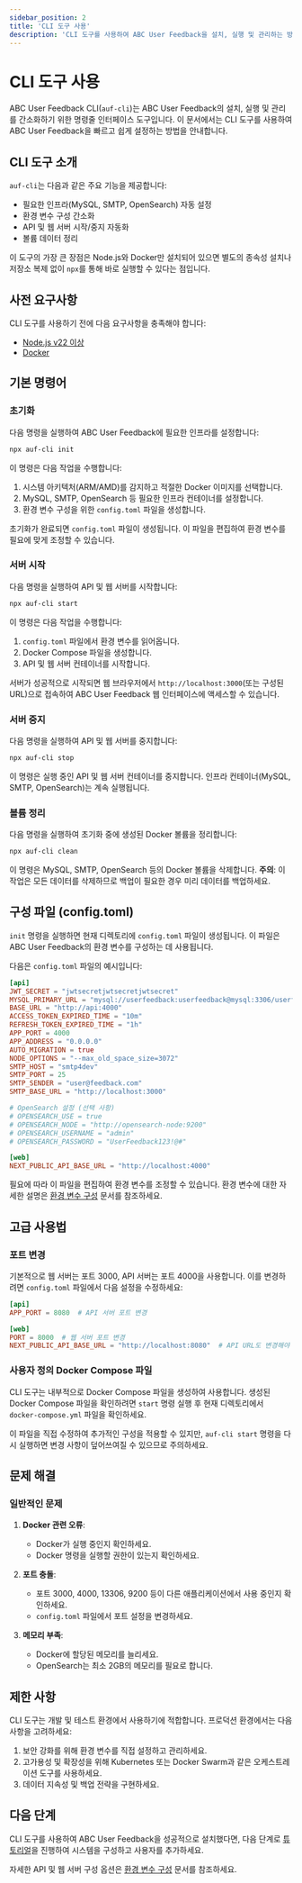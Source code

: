 ```yaml
---
sidebar_position: 2
title: 'CLI 도구 사용'
description: 'CLI 도구를 사용하여 ABC User Feedback을 설치, 실행 및 관리하는 방법을 안내합니다.'
---
```


# CLI 도구 사용

ABC User Feedback CLI(`auf-cli`)는 ABC User Feedback의 설치, 실행 및 관리를 간소화하기 위한 명령줄 인터페이스 도구입니다. 이 문서에서는 CLI 도구를 사용하여 ABC User Feedback을 빠르고 쉽게 설정하는 방법을 안내합니다.

## CLI 도구 소개

`auf-cli`는 다음과 같은 주요 기능을 제공합니다:

- 필요한 인프라(MySQL, SMTP, OpenSearch) 자동 설정
- 환경 변수 구성 간소화
- API 및 웹 서버 시작/중지 자동화
- 볼륨 데이터 정리

이 도구의 가장 큰 장점은 Node.js와 Docker만 설치되어 있으면 별도의 종속성 설치나 저장소 복제 없이 `npx`를 통해 바로 실행할 수 있다는 점입니다.

## 사전 요구사항

CLI 도구를 사용하기 전에 다음 요구사항을 충족해야 합니다:

- [Node.js v22 이상](https://nodejs.org/en/download/)
- [Docker](https://docs.docker.com/desktop/)

## 기본 명령어

### 초기화

다음 명령을 실행하여 ABC User Feedback에 필요한 인프라를 설정합니다:

```bash
npx auf-cli init
```

이 명령은 다음 작업을 수행합니다:

1. 시스템 아키텍처(ARM/AMD)를 감지하고 적절한 Docker 이미지를 선택합니다.
2. MySQL, SMTP, OpenSearch 등 필요한 인프라 컨테이너를 설정합니다.
3. 환경 변수 구성을 위한 `config.toml` 파일을 생성합니다.

초기화가 완료되면 `config.toml` 파일이 생성됩니다. 이 파일을 편집하여 환경 변수를 필요에 맞게 조정할 수 있습니다.

### 서버 시작

다음 명령을 실행하여 API 및 웹 서버를 시작합니다:

```bash
npx auf-cli start
```

이 명령은 다음 작업을 수행합니다:

1. `config.toml` 파일에서 환경 변수를 읽어옵니다.
2. Docker Compose 파일을 생성합니다.
3. API 및 웹 서버 컨테이너를 시작합니다.

서버가 성공적으로 시작되면 웹 브라우저에서 `http://localhost:3000`(또는 구성된 URL)으로 접속하여 ABC User Feedback 웹 인터페이스에 액세스할 수 있습니다.

### 서버 중지

다음 명령을 실행하여 API 및 웹 서버를 중지합니다:

```bash
npx auf-cli stop
```

이 명령은 실행 중인 API 및 웹 서버 컨테이너를 중지합니다. 인프라 컨테이너(MySQL, SMTP, OpenSearch)는 계속 실행됩니다.

### 볼륨 정리

다음 명령을 실행하여 초기화 중에 생성된 Docker 볼륨을 정리합니다:

```bash
npx auf-cli clean
```

이 명령은 MySQL, SMTP, OpenSearch 등의 Docker 볼륨을 삭제합니다. **주의**: 이 작업은 모든 데이터를 삭제하므로 백업이 필요한 경우 미리 데이터를 백업하세요.

## 구성 파일 (config.toml)

`init` 명령을 실행하면 현재 디렉토리에 `config.toml` 파일이 생성됩니다. 이 파일은 ABC User Feedback의 환경 변수를 구성하는 데 사용됩니다.

다음은 `config.toml` 파일의 예시입니다:

```toml
[api]
JWT_SECRET = "jwtsecretjwtsecretjwtsecret"
MYSQL_PRIMARY_URL = "mysql://userfeedback:userfeedback@mysql:3306/userfeedback"
BASE_URL = "http://api:4000"
ACCESS_TOKEN_EXPIRED_TIME = "10m"
REFRESH_TOKEN_EXPIRED_TIME = "1h"
APP_PORT = 4000
APP_ADDRESS = "0.0.0.0"
AUTO_MIGRATION = true
NODE_OPTIONS = "--max_old_space_size=3072"
SMTP_HOST = "smtp4dev"
SMTP_PORT = 25
SMTP_SENDER = "user@feedback.com"
SMTP_BASE_URL = "http://localhost:3000"

# OpenSearch 설정 (선택 사항)
# OPENSEARCH_USE = true
# OPENSEARCH_NODE = "http://opensearch-node:9200"
# OPENSEARCH_USERNAME = "admin"
# OPENSEARCH_PASSWORD = "UserFeedback123!@#"

[web]
NEXT_PUBLIC_API_BASE_URL = "http://localhost:4000"
```

필요에 따라 이 파일을 편집하여 환경 변수를 조정할 수 있습니다. 환경 변수에 대한 자세한 설명은 [환경 변수 구성](./04-configuration.md) 문서를 참조하세요.

## 고급 사용법

### 포트 변경

기본적으로 웹 서버는 포트 3000, API 서버는 포트 4000을 사용합니다. 이를 변경하려면 `config.toml` 파일에서 다음 설정을 수정하세요:

```toml
[api]
APP_PORT = 8080  # API 서버 포트 변경

[web]
PORT = 8000  # 웹 서버 포트 변경
NEXT_PUBLIC_API_BASE_URL = "http://localhost:8080"  # API URL도 변경해야 함
```

### 사용자 정의 Docker Compose 파일

CLI 도구는 내부적으로 Docker Compose 파일을 생성하여 사용합니다. 생성된 Docker Compose 파일을 확인하려면 `start` 명령 실행 후 현재 디렉토리에서 `docker-compose.yml` 파일을 확인하세요.

이 파일을 직접 수정하여 추가적인 구성을 적용할 수 있지만, `auf-cli start` 명령을 다시 실행하면 변경 사항이 덮어쓰여질 수 있으므로 주의하세요.

## 문제 해결

### 일반적인 문제

1. **Docker 관련 오류**:

   - Docker가 실행 중인지 확인하세요.
   - Docker 명령을 실행할 권한이 있는지 확인하세요.

2. **포트 충돌**:

   - 포트 3000, 4000, 13306, 9200 등이 다른 애플리케이션에서 사용 중인지 확인하세요.
   - `config.toml` 파일에서 포트 설정을 변경하세요.

3. **메모리 부족**:
   - Docker에 할당된 메모리를 늘리세요.
   - OpenSearch는 최소 2GB의 메모리를 필요로 합니다.

## 제한 사항

CLI 도구는 개발 및 테스트 환경에서 사용하기에 적합합니다. 프로덕션 환경에서는 다음 사항을 고려하세요:

1. 보안 강화를 위해 환경 변수를 직접 설정하고 관리하세요.
2. 고가용성 및 확장성을 위해 Kubernetes 또는 Docker Swarm과 같은 오케스트레이션 도구를 사용하세요.
3. 데이터 지속성 및 백업 전략을 구현하세요.

## 다음 단계

CLI 도구를 사용하여 ABC User Feedback을 성공적으로 설치했다면, 다음 단계로 [튜토리얼](../03-tutorial.md)을 진행하여 시스템을 구성하고 사용자를 추가하세요.

자세한 API 및 웹 서버 구성 옵션은 [환경 변수 구성](./04-configuration.md) 문서를 참조하세요.
